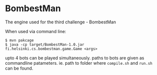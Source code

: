 BombestMan
==========
The engine used for the third challenge - BombestMan

When used via command line:

```shell
$ mvn pakcage
$ java -cp target/BombestMan-1.0.jar fi.helsinki.cs.bombestman.game.Game <args>
```
upto 4 bots can be played simultaneously.
paths to bots are given as commandline patameters. ie. path to folder where `compile.sh` and `run.sh` can be found.

